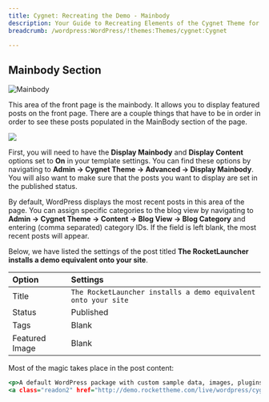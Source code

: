 ```yaml
---
title: Cygnet: Recreating the Demo - Mainbody
description: Your Guide to Recreating Elements of the Cygnet Theme for WordPress
breadcrumb: /wordpress:WordPress/!themes:Themes/cygnet:Cygnet

---
```


Mainbody Section
-----

![Mainbody](assets/demo_8.jpeg)

This area of the front page is the mainbody. It allows you to display featured posts on the front page. There are a couple things that have to be in order in order to see these posts populated in the MainBody section of the page.

![](assets/setadvanced.jpeg)

First, you will need to have the **Display Mainbody** and **Display Content** options set to **On** in your template settings. You can find these options by navigating to **Admin -> Cygnet Theme -> Advanced -> Display Mainbody**. You will also want to make sure that the posts you want to display are set in the published status.

By default, WordPress displays the most recent posts in this area of the page. You can assign specific categories to the blog view by navigating to **Admin -> Cygnet Theme -> Content -> Blog View -> Blog Category** and entering (comma separated) category IDs. If the field is left blank, the most recent posts will appear.

Below, we have listed the settings of the post titled **The RocketLauncher installs a demo equivalent onto your site**.

| Option         | Settings             |
| :----------    | :----------          |
| Title          | `The RocketLauncher installs a demo equivalent onto your site` |
| Status         | Published            |
| Tags           | Blank                |
| Featured Image | Blank                |


Most of the magic takes place in the post content:

~~~ .html
<p>A default WordPress package with custom sample data, images, plugins and the theme from the demo. The content images are replaced with sample tiled substitutes due to avoid potential copyright issues.</p>
<a class="readon2" href="http://demo.rockettheme.com/live/wordpress/cygnet/features-overview/">Read More</a>
~~~
